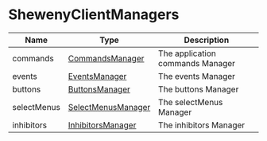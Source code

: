 # ShewenyClientManagers

| Name        | Type                                                    | Description                      |
| ----------- | ------------------------------------------------------- | -------------------------------- |
| commands    | [CommandsManager](../managers/CommandsManager.md)       | The application commands Manager |
| events      | [EventsManager](../managers/EventsManager.md)           | The events Manager               |
| buttons     | [ButtonsManager](../managers/ButtonsManager.md)         | The buttons Manager              |
| selectMenus | [SelectMenusManager](../managers/SelectMenusManager.md) | The selectMenus Manager          |
| inhibitors  | [InhibitorsManager](../managers/InhibitorsManager.md)   | The inhibitors Manager           |

